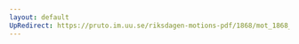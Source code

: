 ```yaml
---
layout: default
UpRedirect: https://pruto.im.uu.se/riksdagen-motions-pdf/1868/mot_1868__ak__60.pdf
---
```

